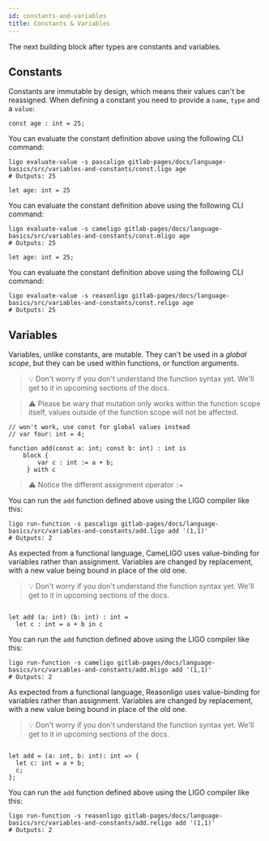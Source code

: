 ```yaml
---
id: constants-and-variables
title: Constants & Variables
---
```


The next building block after types are constants and variables.

## Constants

Constants are immutable by design, which means their values can't be reassigned.
When defining a constant you need to provide a `name`, `type` and a `value`:

<!--DOCUSAURUS_CODE_TABS-->
<!--Pascaligo-->
```pascaligo
const age : int = 25;
```

You can evaluate the constant definition above using the following CLI command:
```shell
ligo evaluate-value -s pascaligo gitlab-pages/docs/language-basics/src/variables-and-constants/const.ligo age
# Outputs: 25
```
<!--Cameligo-->
```cameligo
let age: int = 25
```

You can evaluate the constant definition above using the following CLI command:
```shell
ligo evaluate-value -s cameligo gitlab-pages/docs/language-basics/src/variables-and-constants/const.mligo age
# Outputs: 25
```

<!--Reasonligo-->
```reasonligo
let age: int = 25;
```

You can evaluate the constant definition above using the following CLI command:
```shell
ligo evaluate-value -s reasonligo gitlab-pages/docs/language-basics/src/variables-and-constants/const.religo age
# Outputs: 25
```

<!--END_DOCUSAURUS_CODE_TABS-->

## Variables

<!--DOCUSAURUS_CODE_TABS-->
<!--Pascaligo-->

Variables, unlike constants, are mutable. They can't be used in a *global scope*, but they can be used within functions, or function arguments.

> 💡 Don't worry if you don't understand the function syntax yet. We'll get to it in upcoming sections of the docs.

> ⚠️ Please be wary that mutation only works within the function scope itself, values outside of the function scope will not be affected.



```pascaligo
// won't work, use const for global values instead
// var four: int = 4;

function add(const a: int; const b: int) : int is
    block { 
        var c : int := a + b;
     } with c
```


> ⚠️ Notice the different assignment operator `:=`

You can run the `add` function defined above using the LIGO compiler like this:

```shell
ligo run-function -s pascaligo gitlab-pages/docs/language-basics/src/variables-and-constants/add.ligo add '(1,1)' 
# Outputs: 2
```

<!--Cameligo-->

As expected from a functional language, CameLIGO uses value-binding
for variables rather than assignment. Variables are changed by replacement,
with a new value being bound in place of the old one.

> 💡 Don't worry if you don't understand the function syntax yet. We'll get to it in upcoming sections of the docs.

```cameligo

let add (a: int) (b: int) : int =
  let c : int = a + b in c
```

You can run the `add` function defined above using the LIGO compiler like this:

```shell
ligo run-function -s cameligo gitlab-pages/docs/language-basics/src/variables-and-constants/add.mligo add '(1,1)' 
# Outputs: 2
```
<!--Reasonligo-->

As expected from a functional language, Reasonligo uses value-binding
for variables rather than assignment. Variables are changed by replacement,
with a new value being bound in place of the old one.

> 💡 Don't worry if you don't understand the function syntax yet. We'll get to it in upcoming sections of the docs.

```reasonligo

let add = (a: int, b: int): int => {
  let c: int = a + b;
  c;
};
```

You can run the `add` function defined above using the LIGO compiler like this:

```shell
ligo run-function -s reasonligo gitlab-pages/docs/language-basics/src/variables-and-constants/add.religo add '(1,1)' 
# Outputs: 2
```

<!--END_DOCUSAURUS_CODE_TABS-->
